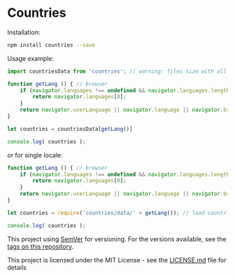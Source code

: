 # Countries

Installation:

```bash
npm install countries --save
```


Usage example:

```javascript
import countriesData from 'countries'; // warning: files size with all locales ~3Mb

function getLang () { // browser
    if (navigator.languages !== undefined && navigator.languages.length) {
        return navigator.languages[0];
    } 
    return navigator.userLanguage || navigator.language || navigator.browserLanguage || navigator.systemLanguage;    
}

let countries = countriesData[getLang()]

console.log( countries );

```
or for single locale:

```javascript
function getLang () { // browser
    if (navigator.languages !== undefined && navigator.languages.length) {
        return navigator.languages[0];
    } 
    return navigator.userLanguage || navigator.language || navigator.browserLanguage || navigator.systemLanguage;    
}

let countries = require('countries/data/' + getLang()); // load countries only for single locale

console.log( countries );

```

This project using [SemVer](http://semver.org) for versioning. For the versions available, see the [tags on this repository](https://github.com/koalex/countries/tags). 

This project is licensed under the MIT License - see the [LICENSE.md](LICENSE.md) file for details
